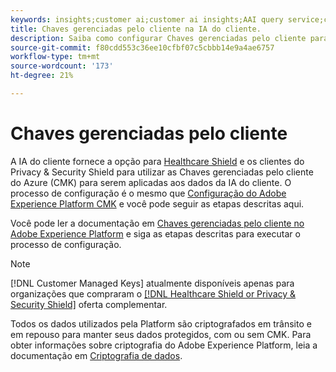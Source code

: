 ```yaml
---
keywords: insights;customer ai;customer ai insights;AAI query service;customer ai queries;customer ai scores; customer managed keys in CAI
title: Chaves gerenciadas pelo cliente na IA do cliente.
description: Saiba como configurar Chaves gerenciadas pelo cliente para a IA do cliente.
source-git-commit: f80cdd553c36ee10cfbf07c5cbbb14e9a4ae6757
workflow-type: tm+mt
source-wordcount: '173'
ht-degree: 21%

---
```


# Chaves gerenciadas pelo cliente

A IA do cliente fornece a opção para [Healthcare Shield](https://www.adobe.com/trust/compliance/hipaa-ready.html) e os clientes do Privacy &amp; Security Shield para utilizar as Chaves gerenciadas pelo cliente do Azure (CMK) para serem aplicadas aos dados da IA do cliente. O processo de configuração é o mesmo que [Configuração do Adobe Experience Platform CMK](../../../landing/governance-privacy-security/customer-managed-keys.md) e você pode seguir as etapas descritas aqui.

Você pode ler a documentação em [Chaves gerenciadas pelo cliente no Adobe Experience Platform](../../../landing/governance-privacy-security/encryption.md) e siga as etapas descritas para executar o processo de configuração.

>[!NOTE]
>
>[!DNL Customer Managed Keys] atualmente disponíveis apenas para organizações que compraram o [[!DNL Healthcare Shield or Privacy & Security Shield]](https://experienceleague.adobe.com/docs/blueprints-learn/architecture/vertical-blueprints/healthcare-vertical.html?lang=pt-BR) oferta complementar.

Todos os dados utilizados pela Platform são criptografados em trânsito e em repouso para manter seus dados protegidos, com ou sem CMK. Para obter informações sobre criptografia do Adobe Experience Platform, leia a documentação em [Criptografia de dados](../../../landing/governance-privacy-security/encryption.md).